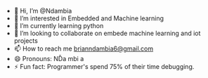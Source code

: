 - 👋 Hi, I’m @Ndambia
- 👀 I’m interested in Embedded and Machine learning 
- 🌱 I’m currently learning python
- 💞️ I’m looking to collaborate on embede machine learning and iot projects 
- 📫 How to reach me brianndambia6@gmail.com 
- 😄 Pronouns: NĎa mbi a
- ⚡ Fun fact: Programmer's spend 75% of their time debugging.

<!---
Ndambia-007/Ndambia-007 is a ✨ special ✨ repository because its `README.md` (this file) appears on your GitHub profile.
You can click the Preview link to take a look at your changes.
--->
